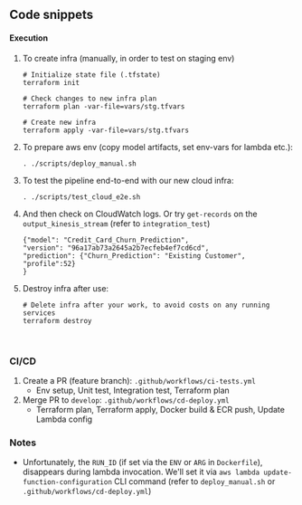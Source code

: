 ## Code snippets



#### Execution


1. To create infra (manually, in order to test on staging env)
    ```shell
    # Initialize state file (.tfstate)
    terraform init

    # Check changes to new infra plan
    terraform plan -var-file=vars/stg.tfvars
    ```

    ```shell
    # Create new infra
    terraform apply -var-file=vars/stg.tfvars
    ```

2. To prepare aws env (copy model artifacts, set env-vars for lambda etc.):
    ```
    . ./scripts/deploy_manual.sh
    ```

3. To test the pipeline end-to-end with our new cloud infra:
    ```
    . ./scripts/test_cloud_e2e.sh
    ``` 

4. And then check on CloudWatch logs. Or try `get-records` on the `output_kinesis_stream` (refer to `integration_test`)

    ```
   {"model": "Credit_Card_Churn_Prediction",
    "version": "96a17ab73a2645a2b7ecfeb4ef7cd6cd",
    "prediction": {"Churn_Prediction": "Existing Customer", "profile":52}
    }
    ``` 
  

5. Destroy infra after use:
    ```shell
    # Delete infra after your work, to avoid costs on any running services
    terraform destroy
    ```

<br>

### CI/CD

1. Create a PR (feature branch): `.github/workflows/ci-tests.yml`
    * Env setup, Unit test, Integration test, Terraform plan
2. Merge PR to `develop`: `.github/workflows/cd-deploy.yml`
    * Terraform plan, Terraform apply, Docker build & ECR push, Update Lambda config

### Notes

* Unfortunately, the `RUN_ID` (if set via the `ENV` or `ARG` in `Dockerfile`), disappears during lambda invocation.
We'll set it via `aws lambda update-function-configuration` CLI command (refer to `deploy_manual.sh` or `.github/workflows/cd-deploy.yml`)
    
